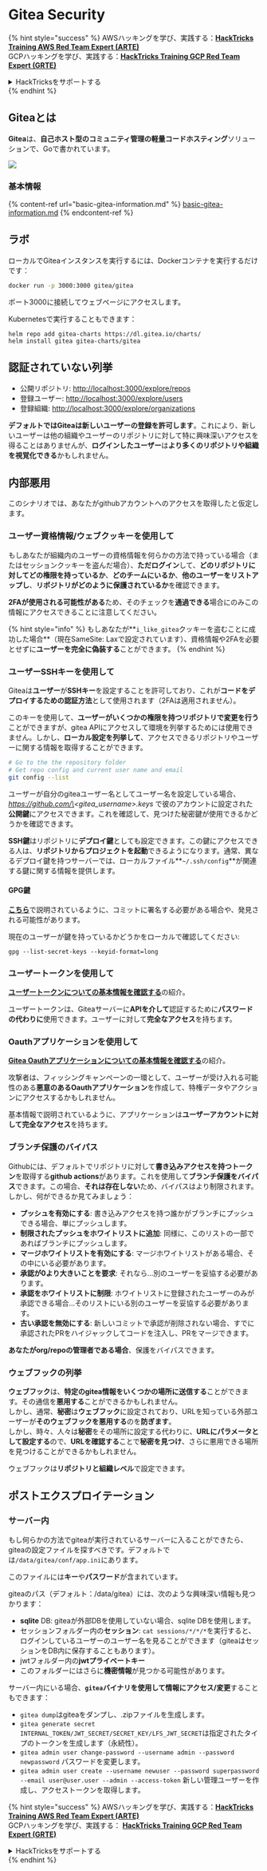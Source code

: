 # Gitea Security

{% hint style="success" %}
AWSハッキングを学び、実践する：<img src="../../.gitbook/assets/image (1) (1) (1) (1).png" alt="" data-size="line">[**HackTricks Training AWS Red Team Expert (ARTE)**](https://training.hacktricks.xyz/courses/arte)<img src="../../.gitbook/assets/image (1) (1) (1) (1).png" alt="" data-size="line">\
GCPハッキングを学び、実践する：<img src="../../.gitbook/assets/image (2) (1).png" alt="" data-size="line">[**HackTricks Training GCP Red Team Expert (GRTE)**<img src="../../.gitbook/assets/image (2) (1).png" alt="" data-size="line">](https://training.hacktricks.xyz/courses/grte)

<details>

<summary>HackTricksをサポートする</summary>

* [**サブスクリプションプラン**](https://github.com/sponsors/carlospolop)を確認してください！
* **💬 [**Discordグループ**](https://discord.gg/hRep4RUj7f)または[**Telegramグループ**](https://t.me/peass)に参加するか、**Twitter** 🐦 [**@hacktricks\_live**](https://twitter.com/hacktricks_live)**をフォローしてください。**
* **[**HackTricks**](https://github.com/carlospolop/hacktricks)および[**HackTricks Cloud**](https://github.com/carlospolop/hacktricks-cloud)のGitHubリポジトリにPRを提出してハッキングトリックを共有してください。**

</details>
{% endhint %}

## Giteaとは

**Gitea**は、**自己ホスト型のコミュニティ管理の軽量コードホスティング**ソリューションで、Goで書かれています。

![](<../../.gitbook/assets/image (160).png>)

### 基本情報

{% content-ref url="basic-gitea-information.md" %}
[basic-gitea-information.md](basic-gitea-information.md)
{% endcontent-ref %}

## ラボ

ローカルでGiteaインスタンスを実行するには、Dockerコンテナを実行するだけです：
```bash
docker run -p 3000:3000 gitea/gitea
```
ポート3000に接続してウェブページにアクセスします。

Kubernetesで実行することもできます：
```
helm repo add gitea-charts https://dl.gitea.io/charts/
helm install gitea gitea-charts/gitea
```
## 認証されていない列挙

* 公開リポジトリ: [http://localhost:3000/explore/repos](http://localhost:3000/explore/repos)
* 登録ユーザー: [http://localhost:3000/explore/users](http://localhost:3000/explore/users)
* 登録組織: [http://localhost:3000/explore/organizations](http://localhost:3000/explore/organizations)

**デフォルトではGiteaは新しいユーザーの登録を許可します**。これにより、新しいユーザーは他の組織やユーザーのリポジトリに対して特に興味深いアクセスを得ることはありませんが、**ログインしたユーザー**は**より多くのリポジトリや組織を視覚化できる**かもしれません。

## 内部悪用

このシナリオでは、あなたがgithubアカウントへのアクセスを取得したと仮定します。

### ユーザー資格情報/ウェブクッキーを使用して

もしあなたが組織内のユーザーの資格情報を何らかの方法で持っている場合（またはセッションクッキーを盗んだ場合）、**ただログイン**して、**どのリポジトリに対してどの権限を持っているか**、**どのチームにいるか**、**他のユーザーをリストアップし**、**リポジトリがどのように保護されているか**を確認できます。

**2FAが使用される可能性がある**ため、そのチェックを**通過できる**場合にのみこの情報にアクセスできることに注意してください。

{% hint style="info" %}
もしあなたが**`i_like_gitea`クッキーを盗むことに成功した場合**（現在SameSite: Laxで設定されています）、資格情報や2FAを必要とせずに**ユーザーを完全に偽装する**ことができます。
{% endhint %}

### ユーザーSSHキーを使用して

Giteaは**ユーザー**が**SSHキー**を設定することを許可しており、これが**コードをデプロイするための認証方法**として使用されます（2FAは適用されません）。

このキーを使用して、**ユーザーがいくつかの権限を持つリポジトリで変更を行う**ことができますが、gitea APIにアクセスして環境を列挙するためには使用できません。しかし、**ローカル設定を列挙して**、アクセスできるリポジトリやユーザーに関する情報を取得することができます。
```bash
# Go to the the repository folder
# Get repo config and current user name and email
git config --list
```
ユーザーが自分のgiteaユーザー名としてユーザー名を設定している場合、_https://github.com/\<gitea\_username>.keys_ で彼のアカウントに設定された**公開鍵**にアクセスできます。これを確認して、見つけた秘密鍵が使用できるかどうかを確認できます。

**SSH鍵**はリポジトリに**デプロイ鍵**としても設定できます。この鍵にアクセスできる人は、**リポジトリからプロジェクトを起動**できるようになります。通常、異なるデプロイ鍵を持つサーバーでは、ローカルファイル**`~/.ssh/config`**が関連する鍵に関する情報を提供します。

#### GPG鍵

[**こちら**](https://github.com/carlospolop/hacktricks-cloud/blob/master/pentesting-ci-cd/gitea-security/broken-reference/README.md)で説明されているように、コミットに署名する必要がある場合や、発見される可能性があります。

現在のユーザーが鍵を持っているかどうかをローカルで確認してください:
```shell
gpg --list-secret-keys --keyid-format=long
```
### ユーザートークンを使用して

[**ユーザートークンについての基本情報を確認する**](basic-gitea-information.md#personal-access-tokens)の紹介。

ユーザートークンは、Giteaサーバーに**APIを介して**認証するために**パスワードの代わりに**使用できます。ユーザーに対して**完全なアクセス**を持ちます。

### Oauthアプリケーションを使用して

[**Gitea Oauthアプリケーションについての基本情報を確認する**](./#with-oauth-application)の紹介。

攻撃者は、フィッシングキャンペーンの一環として、ユーザーが受け入れる可能性のある**悪意のあるOauthアプリケーション**を作成して、特権データやアクションにアクセスするかもしれません。

基本情報で説明されているように、アプリケーションは**ユーザーアカウントに対して完全なアクセス**を持ちます。

### ブランチ保護のバイパス

Githubには、デフォルトでリポジトリに対して**書き込みアクセスを持つトークン**を取得する**github actions**があります。これを使用して**ブランチ保護をバイパス**できます。この場合、**それは存在しない**ため、バイパスはより制限されます。しかし、何ができるか見てみましょう：

* **プッシュを有効にする**: 書き込みアクセスを持つ誰かがブランチにプッシュできる場合、単にプッシュします。
* **制限されたプッシュをホワイトリストに追加**: 同様に、このリストの一部であればブランチにプッシュします。
* **マージホワイトリストを有効にする**: マージホワイトリストがある場合、その中にいる必要があります。
* **承認が0より大きいことを要求**: それなら...別のユーザーを妥協する必要があります。
* **承認をホワイトリストに制限**: ホワイトリストに登録されたユーザーのみが承認できる場合...そのリストにいる別のユーザーを妥協する必要があります。
* **古い承認を無効にする**: 新しいコミットで承認が削除されない場合、すでに承認されたPRをハイジャックしてコードを注入し、PRをマージできます。

**あなたがorg/repoの管理者である場合**、保護をバイパスできます。

### ウェブフックの列挙

**ウェブフック**は、**特定のgitea情報をいくつかの場所に送信する**ことができます。その通信を**悪用する**ことができるかもしれません。\
しかし、通常、**秘密**は**ウェブフック**に設定されており、URLを知っている外部ユーザーが**そのウェブフックを悪用する**のを**防ぎます**。\
しかし、時々、人々は**秘密**をその場所に設定する代わりに、**URLにパラメータとして設定する**ので、**URLを確認する**ことで**秘密を見つけ**、さらに悪用できる場所を見つけることができるかもしれません。

ウェブフックは**リポジトリと組織レベル**で設定できます。

## ポストエクスプロイテーション

### サーバー内

もし何らかの方法でgiteaが実行されているサーバーに入ることができたら、giteaの設定ファイルを探すべきです。デフォルトでは`/data/gitea/conf/app.ini`にあります。

このファイルには**キー**や**パスワード**が含まれています。

giteaのパス（デフォルト：/data/gitea）には、次のような興味深い情報も見つかります：

* **sqlite** DB: giteaが外部DBを使用していない場合、sqlite DBを使用します。
* セッションフォルダー内の**セッション**: `cat sessions/*/*/*`を実行すると、ログインしているユーザーのユーザー名を見ることができます（giteaはセッションをDB内に保存することもあります）。
* jwtフォルダー内の**jwtプライベートキー**
* このフォルダーにはさらに**機密情報**が見つかる可能性があります。

サーバー内にいる場合、**`gitea`バイナリを使用して情報にアクセス/変更**することもできます：

* `gitea dump`はgiteaをダンプし、.zipファイルを生成します。
* `gitea generate secret INTERNAL_TOKEN/JWT_SECRET/SECRET_KEY/LFS_JWT_SECRET`は指定されたタイプのトークンを生成します（永続性）。
* `gitea admin user change-password --username admin --password newpassword` パスワードを変更します。
* `gitea admin user create --username newuser --password superpassword --email user@user.user --admin --access-token` 新しい管理ユーザーを作成し、アクセストークンを取得します。

{% hint style="success" %}
AWSハッキングを学び、実践する：<img src="../../.gitbook/assets/image (1) (1) (1) (1).png" alt="" data-size="line">[**HackTricks Training AWS Red Team Expert (ARTE)**](https://training.hacktricks.xyz/courses/arte)<img src="../../.gitbook/assets/image (1) (1) (1) (1).png" alt="" data-size="line">\
GCPハッキングを学び、実践する： <img src="../../.gitbook/assets/image (2) (1).png" alt="" data-size="line">[**HackTricks Training GCP Red Team Expert (GRTE)**<img src="../../.gitbook/assets/image (2) (1).png" alt="" data-size="line">](https://training.hacktricks.xyz/courses/grte)

<details>

<summary>HackTricksをサポートする</summary>

* [**サブスクリプションプラン**](https://github.com/sponsors/carlospolop)を確認してください！
* **💬 [**Discordグループ**](https://discord.gg/hRep4RUj7f)または[**テレグラムグループ**](https://t.me/peass)に参加するか、**Twitter** 🐦 [**@hacktricks\_live**](https://twitter.com/hacktricks_live)**をフォローしてください。**
* **ハッキングのトリックを共有するには、[**HackTricks**](https://github.com/carlospolop/hacktricks)および[**HackTricks Cloud**](https://github.com/carlospolop/hacktricks-cloud)のgithubリポジトリにPRを提出してください。**

</details>
{% endhint %}

